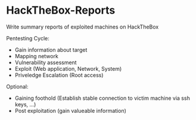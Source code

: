 # HackTheBox-Reports

Write summary reports of exploited machines on HackTheBox

Pentesting Cycle:
- Gain information about target
- Mapping network
- Vulnerability assessment
- Exploit (Web application, Network, System)
- Priveledge Escalation (Root access)

Optional:
- Gaining foothold (Establish stable connection to victim machine via ssh keys, ...)
- Post exploitation (gain valueable information)
